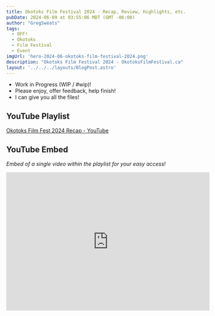 ```yaml
---
title: Okotoks Film Festival 2024 - Recap, Review, Highlights, etc.
pubDate: 2024-06-09 at 03:55:06 MDT (GMT -06:00)
author: "GregSweats"
tags:
  - OFF!
  - Okotoks
  - Film Festival
  - Event
imgUrl: 'hero-2024-06-okotoks-film-festival-2024.png'
description: "Okotoks Film Festival 2024 - OkotoksFilmFestival.ca"
layout: '../../../layouts/BlogPost.astro'
---
```



- Work in Progress (WIP / #wip)!
- Please enjoy, offer feedback, help finish!
- I can give you all the files!

## YouTube Playlist
[Okotoks Film Fest 2024 Recap - YouTube](https://www.youtube.com/playlist?list=PLjpHcNMb8OOWVsEldIAaBAhBDT8FGe0Ww)

## YouTube Embed
_Embed of a single video within the playlist for your easy access!_


<iframe width="543" height="369" src="https://www.youtube.com/embed/Y5npb6T44sY?list=PLjpHcNMb8OOWVsEldIAaBAhBDT8FGe0Ww" title="T3-day4-saturday-v3.1" frameborder="0" allow="accelerometer; autoplay; clipboard-write; encrypted-media; gyroscope; picture-in-picture; web-share" referrerpolicy="strict-origin-when-cross-origin" allowfullscreen></iframe>
